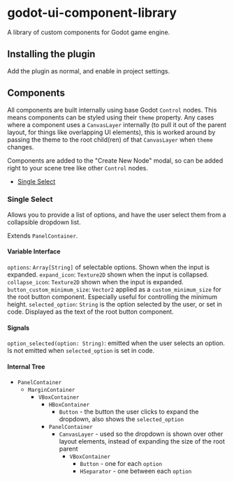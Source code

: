 # godot-ui-component-library

A library of custom components for Godot game engine.

## Installing the plugin

Add the plugin as normal, and enable in project settings.

## Components

All components are built internally using base Godot `Control` nodes. This means components can be styled using their `theme` property. Any cases where a component uses a `CanvasLayer` internally (to pull it out of the parent layout, for things like overlapping UI elements), this is worked around by passing the theme to the root child(ren) of that `CanvasLayer` when `theme` changes.

Components are added to the "Create New Node" modal, so can be added right to your scene tree like other `Control` nodes.

- [Single Select](#single-select)

### Single Select

Allows you to provide a list of options, and have the user select them from a collapsible dropdown list.

Extends `PanelContainer`.

#### Variable Interface

`options`: `Array[String]` of selectable options. Shown when the input is expanded.
`expand_icon`: `Texture2D` shown when the input is collapsed.
`collapse_icon`: `Texture2D` shown when the input is expanded.
`button_custom_minimum_size`: `Vector2` applied as a `custom_minimum_size` for the root button component. Especially useful for controlling the minimum height.
`selected_option`: `String` is the option selected by the user, or set in code. Displayed as the text of the root button component.

#### Signals

`option_selected(option: String)`: emitted when the user selects an option. Is not emitted when `selected_option` is set in code.

#### Internal Tree

- `PanelContainer`
  - `MarginContainer`
    - `VBoxContainer`
      - `HBoxContainer`
        - `Button` - the button the user clicks to expand the dropdown, also shows the `selected_option`
      - `PanelContainer`
        - `CanvasLayer` - used so the dropdown is shown over other layout elements, instead of expanding the size of the root parent
          - `VBoxContainer`
            - `Button` - one for each `option`
            - `HSeparator` - one between each `option`
